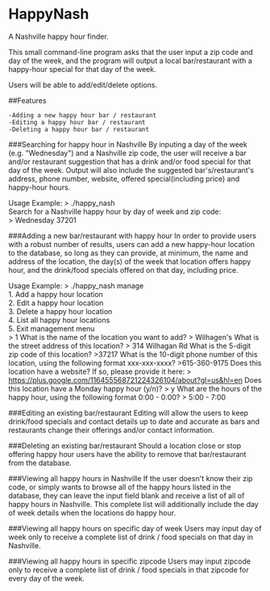 # HappyNash
A Nashville happy hour finder.

This small command-line program asks that the user input a zip code and day of the week, and the program will output a local bar/restaurant with a happy-hour special for that day of the week.

Users will be able to add/edit/delete options.

##Features

    -Adding a new happy hour bar / restaurant
    -Editing a happy hour bar / restaurant
    -Deleting a happy hour bar / restaurant

###Searching for happy hour in Nashville
By inputing a day of the week (e.g. "Wednesday") and a Nashville zip code, the user will receive a bar and/or restaurant suggestion that has a drink and/or food special for that day of the week. Output will also include the suggested bar's/restaurant's address, phone number, website, offered special(including price) and happy-hour hours.

Usage Example:
    > ./happy_nash  
    Search for a Nashville happy hour by day of week and zip code:  
    > Wednesday 37201  

###Adding a new bar/restaurant with happy hour
In order to provide users with a robust number of results, users can add a new happy-hour location to the database, so long as they can provide, at minimum, the name and address of the location, the day(s) of the week that location offers happy hour, and the drink/food specials offered on that day, including price.

Usage Example:
    > ./happy_nash manage  
    1. Add a happy hour location  
    2. Edit a happy hour location  
    3. Delete a happy hour location  
    4. List all happy hour locations  
    5. Exit management menu  
    > 1
    What is the name of the location you want to add?
    > Wilhagen's
    What is the street address of this location?
    > 314 Wilhagan Rd
    What is the 5-digit zip code of this location?
    >37217
    What is the 10-digit phone number of this location, using the following format xxx-xxx-xxxx?
    >615-360-9175
    Does this location have a website? If so, please provide it here:
    > https://plus.google.com/116455568721224326104/about?gl=us&hl=en
    Does this location have a Monday happy hour (y/n)?
    > y
    What are the hours of the happy hour, using the following format 0:00 - 0:00?
    > 5:00 - 7:00




###Editing an existing bar/restaurant
Editing will allow the users to keep drink/food specials and contact details up to date and accurate as bars and restaurants change their offerings and/or contact information.

###Deleting an existing bar/restaurant
Should a location close or stop offering happy hour users have the ability to remove that bar/restaurant from the database.

###Viewing all happy hours in Nashville
If the user doesn't know their zip code, or simply wants to browse all of the happy hours listed in the database, they can leave the input field blank and receive a list of all of happy hours in Nashville. This complete list will additionally include the day of week details when the locations do happy hour.

###Viewing all happy hours on specific day of week
Users may input day of week only to receive a complete list of drink / food specials on that day in Nashville.

###Viewing all happy hours in specific zipcode
Users may input zipcode only to receive a complete list of drink / food specials in that zipcode for every day of the week.
